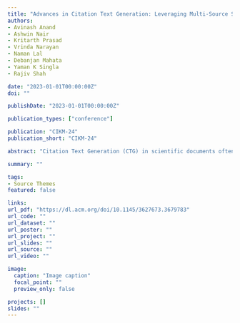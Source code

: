 ```yaml
---
title: "Advances in Citation Text Generation: Leveraging Multi-Source Seq2Seq Models and Large Language Models"
authors:
- Avinash Anand
- Ashwin Nair
- Kritarth Prasad
- Vrinda Narayan
- Naman Lal
- Debanjan Mahata
- Yaman K Singla
- Rajiv Shah

date: "2023-01-01T00:00:00Z"
doi: ""

publishDate: "2023-01-01T00:00:00Z"

publication_types: ["conference"]

publication: "CIKM-24"
publication_short: "CIKM-24"

abstract: "Citation Text Generation (CTG) in scientific documents often relies on standard summarization techniques, which may not fully capture the nuanced relationship between the citing and cited papers. To address this, we present a Multi-Source Citation Text Generation (M-CTG) architecture, leveraging a Seq2Seq transformer framework enhanced with keyphrase embeddings, graph embeddings, and text representations. This approach aims to produce more contextually relevant and accurate citation texts by integrating multiple sources of information. Our methodology is tested using the newly created CTG-S2ORC dataset, consisting of English-language computer science research papers. In a comparative analysis, we explore the performance of traditional Language Models (LMs) and demonstrate how Large Language Models (LLMs), particularly when integrated with various prompting techniques and Knowledge Graphs, offer superior capabilities in analyzing and generating citation texts. In addition to traditional evaluation metrics, we introduce a custom metric that emphasizes the overlap of key terms and semantic similarity, providing a more comprehensive assessment of our model's performance. Our code and data are available at https://github.com/midas-research/M-CTG/tree/main."

summary: ""

tags:
- Source Themes
featured: false

links:
url_pdf: "https://dl.acm.org/doi/10.1145/3627673.3679783"
url_code: ""
url_dataset: ""
url_poster: ""
url_project: ""
url_slides: ""
url_source: ""
url_video: ""

image:
  caption: "Image caption"
  focal_point: ""
  preview_only: false

projects: []
slides: ""
---
```

